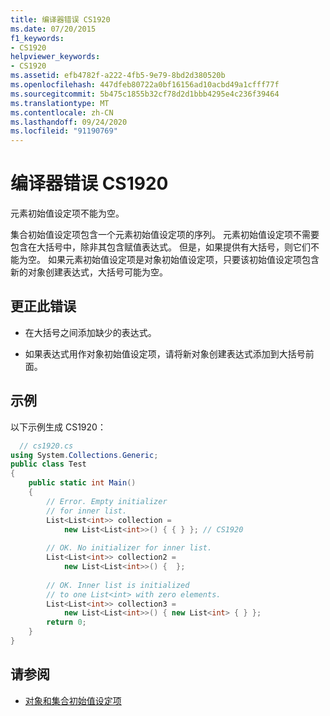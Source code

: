 ```yaml
---
title: 编译器错误 CS1920
ms.date: 07/20/2015
f1_keywords:
- CS1920
helpviewer_keywords:
- CS1920
ms.assetid: efb4782f-a222-4fb5-9e79-8bd2d380520b
ms.openlocfilehash: 447dfeb80722a0bf16156ad10acbd49a1cfff77f
ms.sourcegitcommit: 5b475c1855b32cf78d2d1bbb4295e4c236f39464
ms.translationtype: MT
ms.contentlocale: zh-CN
ms.lasthandoff: 09/24/2020
ms.locfileid: "91190769"
---
```

# <a name="compiler-error-cs1920"></a>编译器错误 CS1920

元素初始值设定项不能为空。  
  
 集合初始值设定项包含一个元素初始值设定项的序列。 元素初始值设定项不需要包含在大括号中，除非其包含赋值表达式。 但是，如果提供有大括号，则它们不能为空。 如果元素初始值设定项是对象初始值设定项，只要该初始值设定项包含新的对象创建表达式，大括号可能为空。  
  
## <a name="to-correct-this-error"></a>更正此错误  
  
- 在大括号之间添加缺少的表达式。  
  
- 如果表达式用作对象初始值设定项，请将新对象创建表达式添加到大括号前面。  
  
## <a name="example"></a>示例  

 以下示例生成 CS1920：  
  
```csharp  
  // cs1920.cs  
using System.Collections.Generic;  
public class Test  
{  
    public static int Main()  
    {  
        // Error. Empty initializer
        // for inner list.  
        List<List<int>> collection =  
            new List<List<int>>() { { } }; // CS1920  
  
        // OK. No initializer for inner list.  
        List<List<int>> collection2 =  
            new List<List<int>>() {  };  
  
        // OK. Inner list is initialized
        // to one List<int> with zero elements.  
        List<List<int>> collection3 =  
            new List<List<int>>() { new List<int> { } };  
        return 0;  
    }  
}  
```  
  
## <a name="see-also"></a>请参阅

- [对象和集合初始值设定项](../programming-guide/classes-and-structs/object-and-collection-initializers.md)
